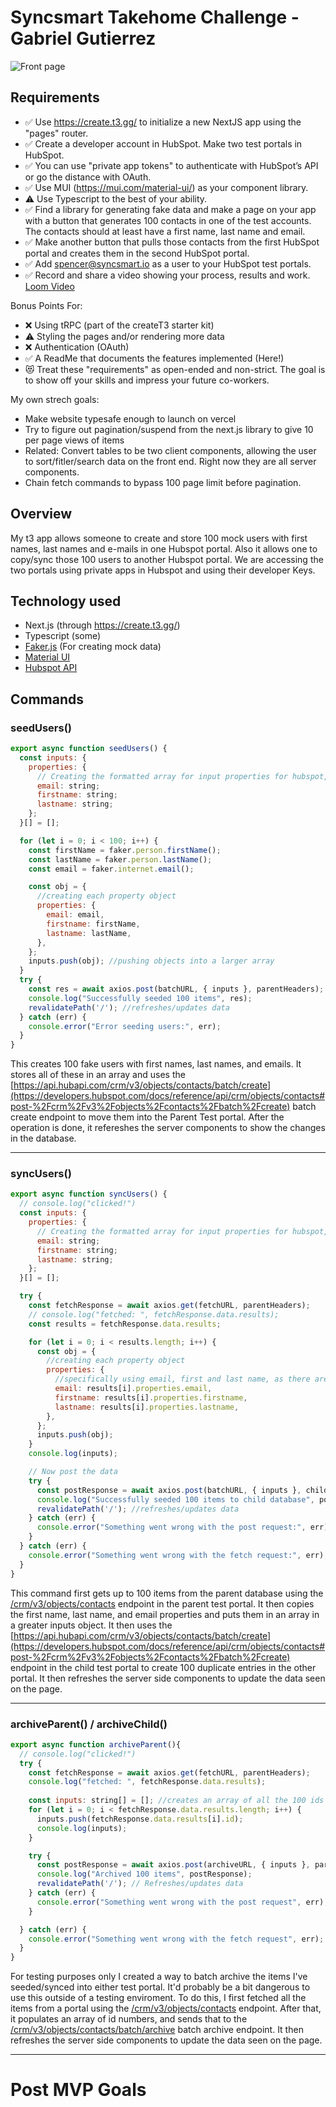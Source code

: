 # Syncsmart Takehome Challenge - Gabriel Gutierrez

![Front page](public/front_page.png)

## Requirements
- ✅ Use https://create.t3.gg/ to initialize a new NextJS app using the "pages" router.
- ✅ Create a developer account in HubSpot. Make two test portals in HubSpot.
- ✅ You can use "private app tokens" to authenticate with HubSpot’s API or go the distance with OAuth.
- ✅ Use MUI (https://mui.com/material-ui/) as your component library.
- ⚠️ Use Typescript to the best of your ability.
- ✅ Find a library for generating fake data and make a page on your app with a button that generates 100 contacts in one of the test accounts. The contacts should at least have a first name, last name and email.
- ✅ Make another button that pulls those contacts from the first HubSpot portal and creates them in the second HubSpot portal.
- ✅ Add spencer@syncsmart.io as a user to your HubSpot test portals.
- ✅ Record and share a video showing your process, results and work. [Loom Video](https://www.loom.com/share/c3d55c3b997c416fb22a296a1fbf357f)

Bonus Points For:
- ❌ Using tRPC (part of the createT3 starter kit)
- ⚠️ Styling the pages and/or rendering more data
- ❌ Authentication (OAuth)
- ✅ A ReadMe that documents the features implemented (Here!)
- 😻 Treat these "requirements" as open-ended and non-strict. The goal is to show off your skills and impress your future co-workers.

My own strech goals:
- Make website typesafe enough to launch on vercel
- Try to figure out pagination/suspend from the next.js library to give 10 per page views of items
- Related: Convert tables to be two client components, allowing the user to sort/fitler/search data on the front end. Right now they are all server components.
- Chain fetch commands to bypass 100 page limit before pagination.

## Overview

My t3 app allows someone to create and store 100 mock users with first names, last names and e-mails in one Hubspot portal. Also it allows one to copy/sync those 100 users to another Hubspot portal. We are accessing the two portals using private apps in Hubspot and using their developer Keys.

## Technology used
- Next.js (through https://create.t3.gg/)
- Typescript (some)
- [Faker.js](https://fakerjs.dev/) (For creating mock data)
- [Material UI](https://mui.com/)
- [Hubspot API](https://developers.hubspot.com/docs/reference/api/overview)

## Commands

### seedUsers()

``` js
export async function seedUsers() {
  const inputs: {
    properties: {
      // Creating the formatted array for input properties for hubspot, could change into an alias later
      email: string;
      firstname: string;
      lastname: string;
    };
  }[] = [];

  for (let i = 0; i < 100; i++) {
    const firstName = faker.person.firstName();
    const lastName = faker.person.lastName();
    const email = faker.internet.email();

    const obj = {
      //creating each property object
      properties: {
        email: email,
        firstname: firstName,
        lastname: lastName,
      },
    };
    inputs.push(obj); //pushing objects into a larger array
  }
  try {
    const res = await axios.post(batchURL, { inputs }, parentHeaders); 
    console.log("Successfully seeded 100 items", res);
    revalidatePath('/'); //refreshes/updates data
  } catch (err) {
    console.error("Error seeding users:", err);
  }
}

```

This creates 100 fake users with first names, last names, and emails. It stores all of these in an array and uses the [https://api.hubapi.com/crm/v3/objects/contacts/batch/create](https://developers.hubspot.com/docs/reference/api/crm/objects/contacts#post-%2Fcrm%2Fv3%2Fobjects%2Fcontacts%2Fbatch%2Fcreate)
batch create endpoint to move them into the Parent Test portal. After the operation is done, it refereshes the server components to show the changes in the database.

---

### syncUsers()

```js
export async function syncUsers() {
  // console.log("clicked!")
  const inputs: {
    properties: {
      // Creating the formatted array for input properties for hubspot, could change into an alias later
      email: string;
      firstname: string;
      lastname: string;
    };
  }[] = [];

  try {
    const fetchResponse = await axios.get(fetchURL, parentHeaders);
    // console.log("fetched: ", fetchResponse.data.results);
    const results = fetchResponse.data.results;

    for (let i = 0; i < results.length; i++) {
      const obj = {
        //creating each property object
        properties: {
          //specifically using email, first and last name, as there are other properties like dates within the object
          email: results[i].properties.email,
          firstname: results[i].properties.firstname,
          lastname: results[i].properties.lastname,
        },
      };
      inputs.push(obj);
    }
    console.log(inputs);

    // Now post the data
    try {
      const postResponse = await axios.post(batchURL, { inputs }, childHeaders);
      console.log("Successfully seeded 100 items to child database", postResponse);
      revalidatePath('/'); //refreshes/updates data
    } catch (err) {
      console.error("Something went wrong with the post request:", err);
    }
  } catch (err) {
    console.error("Something went wrong with the fetch request:", err);
  }
}
```

This command first gets up to 100 items from the parent database using the [/crm/v3/objects/contacts](https://developers.hubspot.com/docs/reference/api/crm/objects/contacts#get-%2Fcrm%2Fv3%2Fobjects%2Fcontacts) endpoint in the parent test portal. It then copies the first name, last name, and email properties and puts them in an array in a greater inputs object. It then uses the [https://api.hubapi.com/crm/v3/objects/contacts/batch/create](https://developers.hubspot.com/docs/reference/api/crm/objects/contacts#post-%2Fcrm%2Fv3%2Fobjects%2Fcontacts%2Fbatch%2Fcreate) endpoint in the child test portal to create 100 duplicate entries in the other portal. It then refreshes the server side components to update the data seen on the page.

---


### archiveParent() / archiveChild()
```js
export async function archiveParent(){
  // console.log("clicked!")
  try {
    const fetchResponse = await axios.get(fetchURL, parentHeaders);
    console.log("fetched: ", fetchResponse.data.results);
    
    const inputs: string[] = []; //creates an array of all the 100 ids inside the database
    for (let i = 0; i < fetchResponse.data.results.length; i++) {
      inputs.push(fetchResponse.data.results[i].id);
      console.log(inputs);
    }

    try {
      const postResponse = await axios.post(archiveURL, { inputs }, parentHeaders);
      console.log("Archived 100 items", postResponse);
      revalidatePath('/'); // Refreshes/updates data
    } catch (err) {
      console.error("Something went wrong with the post request", err);
    }

  } catch (err) {
    console.error("Something went wrong with the fetch request", err);
  }
}
```

For testing purposes only I created a way to batch archive the items I've seeded/synced into either test portal. It'd probably be a bit dangerous to use this outside of a testing enviroment. To do this, I first fetched all the items from a portal using the [/crm/v3/objects/contacts](https://developers.hubspot.com/docs/reference/api/crm/objects/contacts#get-%2Fcrm%2Fv3%2Fobjects%2Fcontacts) endpoint. After that, it populates an array of id numbers, and sends that to the [/crm/v3/objects/contacts/batch/archive](https://developers.hubspot.com/docs/reference/api/crm/objects/contacts#post-%2Fcrm%2Fv3%2Fobjects%2Fcontacts%2Fbatch%2Farchive) batch archive endpoint. It then refreshes the server side components to update the data seen on the page.

---

# Post MVP Goals